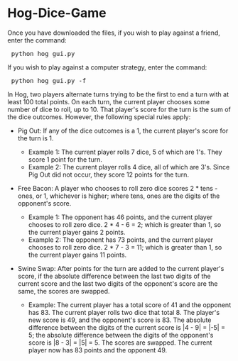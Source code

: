 # Hog-Dice-Game

Once you have downloaded the files, if you wish to play against a friend, enter the command: 
<pre>
 python hog_gui.py
</pre>

If you wish to play against a computer strategy, enter the command: 
<pre>
 python hog_gui.py -f
</pre>

In Hog, two players alternate turns trying to be the first to end a turn with at least 100 total points. On each turn, the current player chooses some number of dice to roll, up to 10. That player's score for the turn is the sum of the dice outcomes. However, the following special rules apply:

* Pig Out: If any of the dice outcomes is a 1, the current player's score for the turn is 1.
  * Example 1: The current player rolls 7 dice, 5 of which are 1's. They score 1 point for the turn.
  * Example 2: The current player rolls 4 dice, all of which are 3's. Since Pig Out did not occur, they score 12 points for the turn.

* Free Bacon: A player who chooses to roll zero dice scores 2 * tens - ones, or 1, whichever is higher; where tens, ones are the digits of the opponent's score.
  * Example 1: The opponent has 46 points, and the current player chooses to roll zero dice. 2 * 4 - 6 = 2; which is greater than 1, so the     current player gains 2 points.
  * Example 2: The opponent has 73 points, and the current player chooses to roll zero dice. 2 * 7 - 3 = 11; which is greater than 1, so       the current player gains 11 points.
 
* Swine Swap: After points for the turn are added to the current player's score, if the absolute difference between the last two digits of the current score and the last two digits of the opponent's score are the same, the scores are swapped.
  * Example: The current player has a total score of 41 and the opponent has 83. The current player rolls two dice that total 8. The  player's   new score is 49, and the opponent's score is 83. The absolute difference between the digits of the current score is |4 - 9| = |-5| = 5;     the absolute difference between the digits of the opponent's score is |8 - 3| = |5| = 5. The scores are swapped. The current player now     has 83 points and the opponent 49.
  


